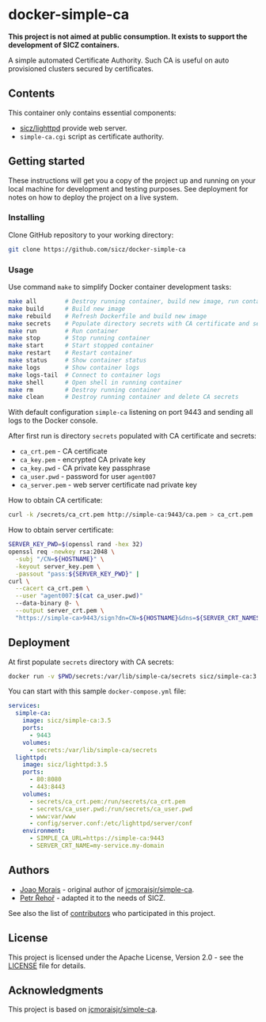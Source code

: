 # docker-simple-ca

**This project is not aimed at public consumption.
It exists to support the development of SICZ containers.**

A simple automated Certificate Authority. Such CA is useful on auto provisioned
clusters secured by certificates.

## Contents

This container only contains essential components:
* [sicz/lighttpd](https://github.com/sicz/docker-baseimage-alpine) provide web server.
* `simple-ca.cgi` script as certificate authority.

## Getting started

These instructions will get you a copy of the project up and running on your
local machine for development and testing purposes. See deployment for notes
on how to deploy the project on a live system.

### Installing

Clone GitHub repository to your working directory:
```bash
git clone https://github.com/sicz/docker-simple-ca
```

### Usage

Use command `make` to simplify Docker container development tasks:
```bash
make all        # Destroy running container, build new image, run container and show logs
make build      # Build new image
make rebuild    # Refresh Dockerfile and build new image
make secrets    # Populate directory secrets with CA certificate and secrets
make run        # Run container
make stop       # Stop running container
make start      # Start stopped container
make restart    # Restart container
make status     # Show container status
make logs       # Show container logs
make logs-tail  # Connect to container logs
make shell      # Open shell in running container
make rm         # Destroy running container
make clean      # Destroy running container and delete CA secrets
```

With default configuration `simple-ca` listening on port 9443 and sending all
logs to the Docker console.

After first run is directory `secrets` populated with CA certificate and secrets:
* `ca_crt.pem` - CA certificate
* `ca_key.pem` - encrypted CA private key
* `ca_key.pwd` - CA private key passphrase
* `ca_user.pwd` - password for user `agent007`
* `ca_server.pem` - web server certificate nad private key

How to obtain CA certificate:
```bash
curl -k /secrets/ca_crt.pem http://simple-ca:9443/ca.pem > ca_crt.pem
```

How to obtain server certificate:
```bash
SERVER_KEY_PWD=$(openssl rand -hex 32)
openssl req -newkey rsa:2048 \
  -subj "/CN=${HOSTNAME}" \
  -keyout server_key.pem \
  -passout "pass:${SERVER_KEY_PWD}" |
curl \
  --cacert ca_crt.pem \
  --user "agent007:$(cat ca_user.pwd)"
  --data-binary @- \
  --output server_crt.pem \
  "https://simple-ca>9443/sign?dn=CN=${HOSTNAME}&dns=${SERVER_CRT_NAMES}&ip=${SERVER_CRT_IP}&oid=${SERVER_CRT_OID}"
```

## Deployment

At first populate `secrets` directory with CA secrets:
```bash
docker run -v $PWD/secrets:/var/lib/simple-ca/secrets sicz/simple-ca:3.5 secrets
```

You can start with this sample `docker-compose.yml` file:
```yaml
services:
  simple-ca:
    image: sicz/simple-ca:3.5
    ports:
      - 9443
    volumes:
      - secrets:/var/lib/simple-ca/secrets
  lighttpd:
    image: sicz/lighttpd:3.5
    ports:
      - 80:8080
      - 443:8443
    volumes:
      - secrets/ca_crt.pem:/run/secrets/ca_crt.pem
      - secrets/ca_user.pwd:/run/secrets/ca_user.pwd
      - www:var/www
      - config/server.conf:/etc/lighttpd/server/conf
    environment:
      - SIMPLE_CA_URL=https://simple-ca:9443
      - SERVER_CRT_NAME=my-service.my-domain
```

## Authors

* [Joao Morais](https://github.com/jcmoraisjr) - original author of
  [jcmoraisjr/simple-ca](https://github.com/jcmoraisjr/simple-ca).
* [Petr Řehoř](https://github.com/prehor) - adapted it to the needs of SICZ.

See also the list of [contributors](https://github.com/sicz/docker-baseimage-alpine/contributors)
who participated in this project.

## License

This project is licensed under the Apache License, Version 2.0 - see the
[LICENSE](LICENSE) file for details.

## Acknowledgments

This project is based on [jcmoraisjr/simple-ca](https://github.com/jcmoraisjr/simple-ca).

